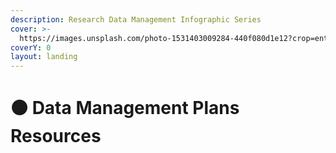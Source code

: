 ```yaml
---
description: Research Data Management Infographic Series
cover: >-
  https://images.unsplash.com/photo-1531403009284-440f080d1e12?crop=entropy&cs=srgb&fm=jpg&ixid=M3wxOTcwMjR8MHwxfHNlYXJjaHw3fHxQbGFuc3xlbnwwfHx8fDE2ODk1OTg1NDl8MA&ixlib=rb-4.0.3&q=85
coverY: 0
layout: landing
---
```


# 🟠 Data Management Plans Resources

